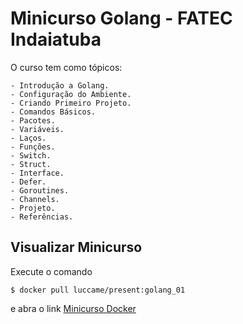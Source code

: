 # Minicurso Golang - FATEC Indaiatuba

O curso tem como tópicos: 

    - Introdução a Golang.
    - Configuração do Ambiente.
    - Criando Primeiro Projeto.
    - Comandos Básicos.
    - Pacotes.
    - Variáveis.
    - Laços.
    - Funções.
    - Switch.
    - Struct.
    - Interface.
    - Defer.
    - Goroutines.
    - Channels.
    - Projeto.
    - Referências.

## Visualizar Minicurso

Execute o comando

```
$ docker pull luccame/present:golang_01
```

e abra o link [Minicurso Docker](http://localhost:3999)
